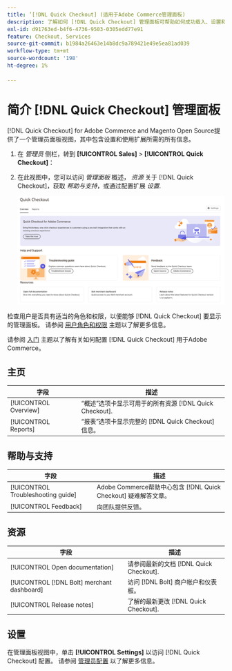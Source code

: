 ```yaml
---
title: ’[!DNL Quick Checkout] (适用于Adobe Commerce管理面板)
description: 了解如何 [!DNL Quick Checkout] 管理面板可帮助如何成功载入、设置和可视化扩展。
exl-id: d91763ed-b4f6-4736-9503-0305edd77e91
feature: Checkout, Services
source-git-commit: b1984a26463e14b8dc9a789421e49e5ea81ad039
workflow-type: tm+mt
source-wordcount: '198'
ht-degree: 1%

---
```


# 简介 [!DNL Quick Checkout] 管理面板

[!DNL Quick Checkout] for Adobe Commerce and Magento Open Source提供了一个管理员面板视图，其中包含设置和使用扩展所需的所有信息。

1. 在 _管理员_ 侧栏，转到 **[!UICONTROL Sales]** > **[!UICONTROL Quick Checkout]**：
1. 在此视图中，您可以访问 _管理面板_ 概述， _资源_ 关于 [!DNL Quick Checkout]，获取 _帮助与支持_，或通过配置扩展 _设置_.

   ![菜单“快速签出”](assets/admin-panel-view.png)

检查用户是否具有适当的角色和权限，以便能够 [!DNL Quick Checkout] 要显示的管理面板。 请参阅 [用户角色和权限](../quick-checkout/user-roles-setup.md) 主题以了解更多信息。

请参阅 [入门](../quick-checkout/onboarding.md) 主题以了解有关如何配置 [!DNL Quick Checkout] 用于Adobe Commerce。

## 主页

| 字段 | 描述 |
|---|---|
| [!UICONTROL Overview] | “概述”选项卡显示可用于的所有资源 [!DNL Quick Checkout]. |
| [!UICONTROL Reports] | “报表”选项卡显示完整的 [!DNL Quick Checkout] 信息。 |

## 帮助与支持

| 字段 | 描述 |
|---|---|
| [!UICONTROL Troubleshooting guide] | Adobe Commerce帮助中心包含 [!DNL Quick Checkout] 疑难解答文章。 |
| [!UICONTROL Feedback] | 向团队提供反馈。 |

## 资源

| 字段 | 描述 |
|---|---|
| [!UICONTROL Open documentation] | 请参阅最新的文档 [!DNL Quick Checkout]. |
| [!UICONTROL [!DNL Bolt] merchant dashboard] | 访问 [!DNL Bolt] 商户帐户和仪表板。 |
| [!UICONTROL Release notes] | 了解的最新更改 [!DNL Quick Checkout]. |

## 设置

在管理面板视图中，单击 **[!UICONTROL Settings]** 以访问 [!DNL Quick Checkout] 配置。 请参阅 [管理员配置](onboarding.md#complete-admin-configuration) 以了解更多信息。
